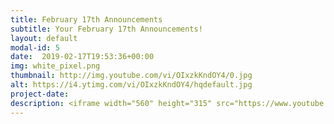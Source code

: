 ```yaml
---
title: February 17th Announcements
subtitle: Your February 17th Announcements!
layout: default
modal-id: 5 
date:  2019-02-17T19:53:36+00:00
img: white_pixel.png
thumbnail: http://img.youtube.com/vi/OIxzkKndOY4/0.jpg
alt: https://i4.ytimg.com/vi/OIxzkKndOY4/hqdefault.jpg
project-date: 
description: <iframe width="560" height="315" src="https://www.youtube.com/embed/OIxzkKndOY4" frameborder="0" allowfullscreen></iframe> 
---
```

